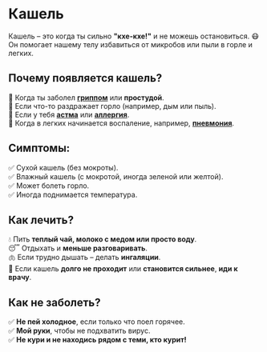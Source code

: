 # Кашель

Кашель – это когда ты сильно **"кхе-кхе!"** и не можешь остановиться. 😷 Он помогает нашему телу избавиться от микробов или пыли в горле и легких.

## Почему появляется кашель?
🔹 Когда ты заболел **[гриппом](gripp.md)** или **простудой**.  
🔹 Если что-то раздражает горло (например, дым или пыль).  
🔹 Если у тебя **[астма](asthma.md)** или **[аллергия](allergies.md)**.  
🔹 Когда в легких начинается воспаление, например, **[пневмония](pneumonia.md)**.  

## Симптомы:
✅ Сухой кашель (без мокроты).  
✅ Влажный кашель (с мокротой, иногда зеленой или желтой).  
✅ Может болеть горло.  
✅ Иногда поднимается температура.  

## Как лечить?
💧 Пить **теплый чай, молоко с медом или просто воду**.  
😴 Отдыхать и **меньше разговаривать**.  
🫁 Если трудно дышать – делать **ингаляции**.  
🏥 Если кашель **долго не проходит** или **становится сильнее**, **иди к врачу**.  

## Как не заболеть?
✅ **Не пей холодное**, если только что поел горячее.  
✅ **Мой руки**, чтобы не подхватить вирус.  
✅ **Не кури и не находись рядом с теми, кто курит!**  
